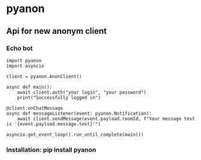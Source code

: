 # pyanon
## Api for new anonym client

### Echo bot
```python3
import pyanon
import asyncio

client = pyanon.AnonClient()

async def main():
    await client.auth("your login", "your password")
    print("Successfully logged in")

@client.onChatMessage
async def messageListener(event: pyanon.Notification):
    await client.sendMessage(event.payload.roomId, f"Your message text is '{event.payload.message.text}'")

asyncio.get_event_loop().run_until_complete(main())
```

### Installation: pip install pyanon
